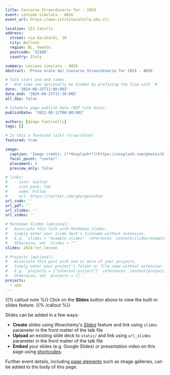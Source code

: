 ```yaml
---
title: Concorso Straordinario Ter - 2024
event: Lezione simulata - A026
event_url: https://www.istitutocatullo.edu.it/

location: IIS Catullo
address:
  street: via Garibaldi, 10
  city: Belluno
  region: BL, Veneto
  postcode: '32100'
  country: Italy

summary: Lezione simulata - A026
abstract: 'Prova orale del Concorso Straordinario Ter 2024 - A026'

# Talk start and end times.
#   End time can optionally be hidden by prefixing the line with `#`.
date: '2024-08-25T11:00:00Z'
date_end: '2024-08-25T12:30:00Z'
all_day: false

# Schedule page publish date (NOT talk date).
publishDate: '2022-08-12T00:00:00Z'

authors: [diego fantinelli]
tags: []

# Is this a featured talk? (true/false)
featured: true

image:
  caption: 'Image credit: [**Unsplash**](https://unsplash.com/photos/black-chair-lot-2xaF4TbjXT0)'
  focal_point: "center"
  placement: 3
  preview_only: false

# links:
#   - icon: twitter
#     icon_pack: fab
#     name: Follow
#     url: https://twitter.com/georgecushen
url_code: ''
url_pdf: ''
url_slides: ''
url_video: ''

# Markdown Slides (optional).
#   Associate this talk with Markdown slides.
#   Simply enter your slide deck's filename without extension.
#   E.g. `slides = "example-slides"` references `content/slides/example-slides.md`.
#   Otherwise, set `slides = ""`.
slides: 2024-ter_lesson

# Projects (optional).
#   Associate this post with one or more of your projects.
#   Simply enter your project's folder or file name without extension.
#   E.g. `projects = ["internal-project"]` references `content/project/deep-learning/index.md`.
#   Otherwise, set `projects = []`.
projects:
  - uda
---
```



<!-- markdownlint-disable MD033 -->
<!-- markdownlint-disable MD013 -->

{{% callout note %}}
Click on the **Slides** button above to view the built-in slides feature.
{{% /callout %}}

Slides can be added in a few ways:

- **Create** slides using Wowchemy's [_Slides_](https://wowchemy.com/docs/managing-content/#create-slides) feature and link using `slides` parameter in the front matter of the talk file
- **Upload** an existing slide deck to `static/` and link using `url_slides` parameter in the front matter of the talk file
- **Embed** your slides (e.g. Google Slides) or presentation video on this page using [shortcodes](https://wowchemy.com/docs/writing-markdown-latex/).

Further event details, including [page elements](https://wowchemy.com/docs/writing-markdown-latex/) such as image galleries, can be added to the body of this page.
